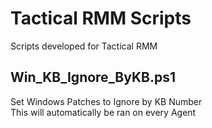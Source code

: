 # Tactical RMM Scripts
 
Scripts developed for Tactical RMM

## Win_KB_Ignore_ByKB.ps1
Set Windows Patches to Ignore by KB Number  
This will automatically be ran on every Agent